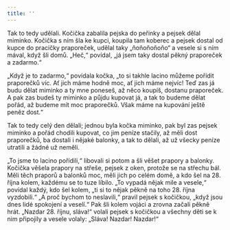 ```yaml
---
title: ''
---
```


Tak to tedy udělali. Kočička zabalila pejska do peřinky a pejsek dělal miminko. Kočička s ním šla ke kupci, koupila tam koberec a pejsek dostal od kupce do pracičky praporeček, udělal taky „ňoňoňoňoňo“ a vesele si s ním mával, když šli domů. „Heč,“ povídal, „já jsem taky dostal pěkný praporeček a zadarmo.“

„Když je to zadarmo,“ povídala kočka, „to si takhle lacino můžeme pořídit praporečků víc. Ať jich máme hodně moc, ať jich máme nejvíc! Teď zas já budu dělat miminko a ty mne poneseš, až něco koupíš, dostanu praporeček. A pak zas budeš ty miminko a půjdu kupovat já, a tak to budeme dělat pořád, až budeme mít moc praporečků. Však máme na kupování ještě peněz dost.“

Tak to tedy celý den dělali; jednou byla kočka miminko, pak byl zas pejsek miminko a pořád chodili kupovat, co jim peníze stačily, až měli dost praporečků, ba dostali i nějaké balonky, a tak to dělali, až už všecky peníze utratili a žádné už neměli.

„To jsme to lacino pořídili,“ libovali si potom a šli věšet prapory a balonky. Kočička věšela prapory na střeše, pejsek z oken, protože se na střechu bál. Měli těch praporů a balonků moc, měli jich po celém domě, a kdo šel na 28. října kolem, každému se to tuze líbilo. „To vypadá nějak mile a vesele,“ povídal každý, kdo šel kolem, „ti si to nějak pěkně na toho 28. října vyzdobili.“ „A proč bychom to neslavili,“ pravil pejsek s kočičkou, „když jsou dnes lidé spokojení a veselí.“ Pak šli kolem vojáci a zrovna začali pěkně hrát. „Nazdar 28. říjnu, sláva!“ volali pejsek s kočičkou a všechny děti se k nim připojily a vesele volaly: „Sláva! Nazdar! Nazdar!“
